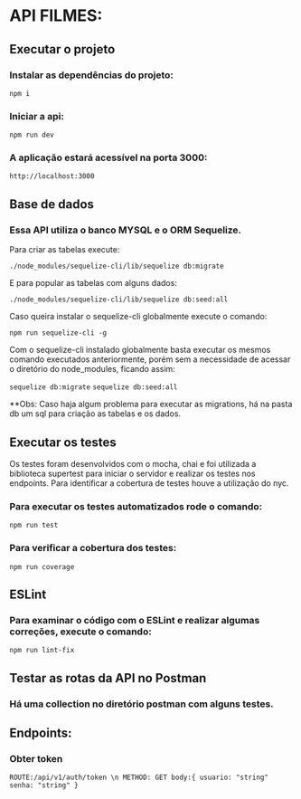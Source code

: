 # API FILMES:

## Executar o projeto

### Instalar as dependências do projeto:

`npm i`

### Iniciar a api:

`npm run dev`

### A aplicação estará acessível na porta 3000:

`http://localhost:3000`


## Base de dados

### Essa API utiliza o banco MYSQL e o ORM Sequelize.

Para criar as tabelas execute:

`./node_modules/sequelize-cli/lib/sequelize db:migrate`

E para popular as tabelas com alguns dados:

`./node_modules/sequelize-cli/lib/sequelize db:seed:all`

Caso queira instalar o sequelize-cli globalmente execute o comando:

`npm run sequelize-cli -g`

Com o sequelize-cli instalado globalmente basta executar os mesmos comando executados anteriormente, porém sem a necessidade de acessar o diretório do node_modules, ficando assim:

`sequelize db:migrate`
`sequelize db:seed:all`

**Obs: Caso haja algum problema para executar as migrations, há na pasta db um sql para criação as tabelas e os dados.

## Executar os testes

Os testes foram desenvolvidos com o mocha, chai e foi utilizada a biblioteca supertest para iniciar o servidor e realizar os testes nos endpoints. Para identificar a cobertura de testes houve a utilização do nyc.

### Para executar os testes automatizados rode o comando:

`npm run test`

### Para verificar a cobertura dos testes:

`npm run coverage`

## ESLint

### Para examinar o código com o ESLint e realizar algumas correções, execute o comando:

`npm run lint-fix`

## Testar as rotas da API no Postman

### Há uma collection no diretório postman com alguns testes.

## Endpoints:

### Obter token

`ROUTE:/api/v1/auth/token \n
METHOD: GET
body:{
  usuario: "string"
  senha: "string"
}`

